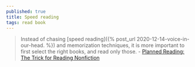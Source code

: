 ```yaml
---
published: true
title: Speed reading
tags: read book
---
```

>  Instead of chasing [speed reading]({% post_url 2020-12-14-voice-in-our-head. %}) and memorization techniques, it is more important to first select the right books, and read only those. - [Planned Reading: The Trick for Reading Nonfiction](https://codecapsule.com/2017/05/06/planned-reading-the-trick-for-reading-nonfiction/)


